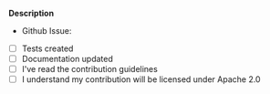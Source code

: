 <!-- give your PR a concise title describing the feature above -->

**Description**

<!-- add a brief description here of the changes here -->

- Github Issue:  <!-- link the relevant GitHub bug or feature request here -->
- [ ] Tests created   <!-- use - [x] to mark the item as complete -->
- [ ] Documentation updated
- [ ] I've read the contribution guidelines
- [ ] I understand my contribution will be licensed under Apache 2.0
